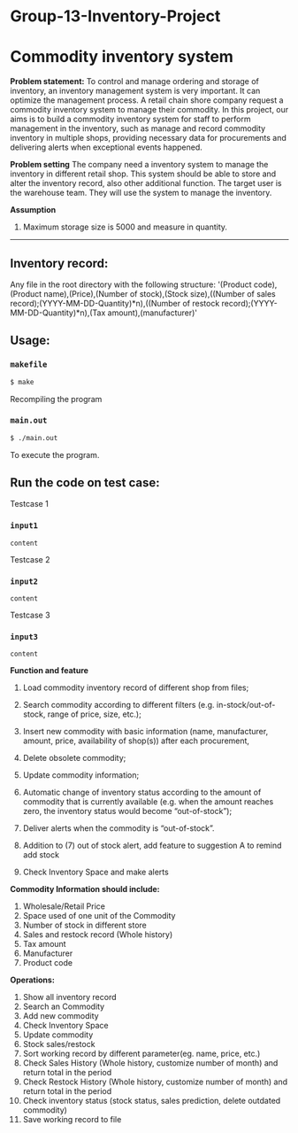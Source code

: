 # Group-13-Inventory-Project
# Commodity inventory system

**Problem statement:**
To control and manage ordering and storage of inventory, an inventory management system is very important. It can optimize the management process. A retail chain shore company request a commodity inventory system to manage their commodity. In this project, our aims is to build a commodity inventory system for staff to perform management in the inventory, such as manage and record commodity inventory in multiple shops, providing necessary data for procurements and delivering alerts when exceptional events happened.

**Problem setting**
The company need a inventory system to manage the inventory in different retail shop. This system should be able to store and alter the inventory record, also other additional function. The target user is the warehouse team. They will use the system to manage the inventory.

**Assumption**
1. Maximum storage size is 5000 and measure in quantity.
--------------------------------------------------------

**Inventory record:<br/>**
-----------------------------------------
Any file in the root directory with the following structure:
'(Product code),(Product name),(Price),(Number of stock),(Stock size),((Number of sales record);(YYYY-MM-DD-Quantity)*n),((Number of restock record);(YYYY-MM-DD-Quantity)*n),(Tax amount),(manufacturer)'

**Usage:<br/>**
----------------
### `makefile`
```sh
$ make
```
Recompiling the program

### `main.out`
```sh
$ ./main.out
```
To execute the program.

**Run the code on test case:<br/>**
-----------------------------------
Testcase 1 
### `input1`
```
content
```


Testcase 2
### `input2`
```
content
```

Testcase 3
### `input3`
```
content
```


**Function and feature**
1) Load commodity inventory record of different shop from files; 

2) Search commodity according to different filters (e.g. in-stock/out-of-stock, range of price, size, etc.);

3) Insert new commodity with basic information (name, manufacturer, amount, price, availability of shop(s)) after each procurement,

4) Delete obsolete commodity;

5) Update commodity information;

6) Automatic change of inventory status according to the amount of commodity that is currently available (e.g. when the amount reaches zero, the inventory status would become “out-of-stock”);

7) Deliver alerts when the commodity is “out-of-stock”.

8) Addition to (7) out of stock alert, add feature to suggestion A to remind add stock<br/>

9) Check Inventory Space and make alerts<br/>

**Commodity Information should include:**

1. Wholesale/Retail Price<br/>
2. Space used of one unit of the Commodity <br/>
3. Number of stock in different store<br/>
4. Sales and restock record (Whole history)<br/>
5. Tax amount<br/>
6. Manufacturer<br/>
7. Product code<br/>

**Operations:<br/>**

1.  Show all inventory record<br/>
2.  Search an Commodity<br/>
3.  Add new commodity<br/>
4.  Check Inventory Space<br/>
5.  Update commodity<br/>
6.  Stock sales/restock<br/>
7.  Sort working record by different parameter(eg. name, price, etc.)<br/>
8.  Check Sales History (Whole history, customize number of month) and return total in the period<br/>
9.  Check Restock History (Whole history, customize number of month) and return total in the period<br/>
10. Check inventory status (stock status, sales prediction, delete outdated commodity)<br/>
11. Save working record to file  <br/>
